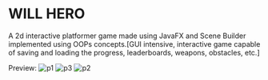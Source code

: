 # WILL HERO

A 2d interactive platformer game made using JavaFX and Scene Builder implemented using OOPs concepts.[GUI intensive, interactive game capable of saving and loading the progress, leaderboards, weapons, obstacles, etc.]

Preview:
![p1](https://user-images.githubusercontent.com/88649199/166905645-420bc80c-3ebb-4188-8c2d-183e72becd53.png)
![p3](https://user-images.githubusercontent.com/88649199/166905658-7f6c1954-f163-4ba4-b772-435b9830719a.png)
![p2](https://user-images.githubusercontent.com/88649199/166905663-450164b9-99bb-4acb-b8c2-22ff4432af74.png)

